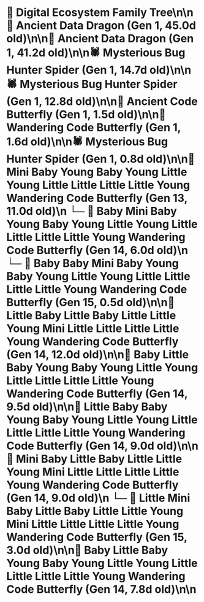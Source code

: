 # 🌳 Digital Ecosystem Family Tree\n\n🐉 Ancient Data Dragon (Gen 1, 45.0d old)\n\n🐉 Ancient Data Dragon (Gen 1, 41.2d old)\n\n🕷️ Mysterious Bug Hunter Spider (Gen 1, 14.7d old)\n\n🕷️ Mysterious Bug Hunter Spider (Gen 1, 12.8d old)\n\n🦋 Ancient Code Butterfly (Gen 1, 1.5d old)\n\n🦋 Wandering Code Butterfly (Gen 1, 1.6d old)\n\n🕷️ Mysterious Bug Hunter Spider (Gen 1, 0.8d old)\n\n🦋 Mini Baby Young Baby Young Little Young Little Little Little Little Young Wandering Code Butterfly (Gen 13, 11.0d old)\n  └─ 🦋 Baby Mini Baby Young Baby Young Little Young Little Little Little Little Young Wandering Code Butterfly (Gen 14, 6.0d old)\n    └─ 🦋 Baby Baby Mini Baby Young Baby Young Little Young Little Little Little Little Young Wandering Code Butterfly (Gen 15, 0.5d old)\n\n🦋 Little Baby Little Baby Little Little Young Mini Little Little Little Little Young Wandering Code Butterfly (Gen 14, 12.0d old)\n\n🦋 Baby Little Baby Young Baby Young Little Young Little Little Little Little Young Wandering Code Butterfly (Gen 14, 9.5d old)\n\n🦋 Little Baby Baby Young Baby Young Little Young Little Little Little Little Young Wandering Code Butterfly (Gen 14, 9.0d old)\n\n🦋 Mini Baby Little Baby Little Little Young Mini Little Little Little Little Young Wandering Code Butterfly (Gen 14, 9.0d old)\n  └─ 🦋 Little Mini Baby Little Baby Little Little Young Mini Little Little Little Little Young Wandering Code Butterfly (Gen 15, 3.0d old)\n\n🦋 Baby Little Baby Young Baby Young Little Young Little Little Little Little Young Wandering Code Butterfly (Gen 14, 7.8d old)\n\n
